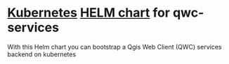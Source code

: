 # [Kubernetes](https://kubernetes.io/) [HELM chart](https://helm.sh/) for qwc-services

With this Helm chart you can bootstrap a Qgis Web Client (QWC)
services backend on kubernetes
